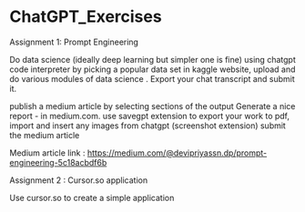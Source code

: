 # ChatGPT_Exercises

Assignment 1: Prompt Engineering


Do data science (ideally deep learning but simpler one is fine)  using chatgpt code interpreter by picking a popular data set in kaggle website, upload and do various modules of data science . Export your chat transcript and submit it. 

publish a medium article by selecting sections of the output 
Generate a nice report - in medium.com. use savegpt extension to export your work to pdf, import and insert any images from chatgpt (screenshot extension) 
submit the medium article

Medium article link : https://medium.com/@devipriyassn.dp/prompt-engineering-5c18acbdf6b


Assignment 2 : Cursor.so application

Use cursor.so to create a simple application
